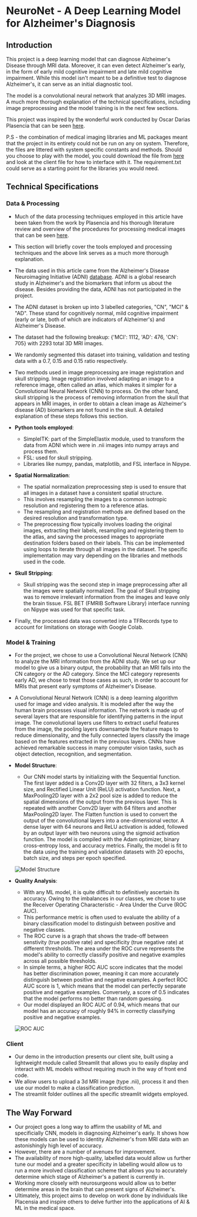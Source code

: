 # NeuroNet - A Deep Learning Model for Alzheimer's Diagnosis 

## Introduction

This project is a deep learning model that can diagnose Alzheimer's Disease through MRI data. Moreover, it can even detect Alzheimer's early, in the form of early mild cognitive impairment and late mild cognitive impairment. While this model isn't meant to be a definitive test to diagnose Alzheimer's, it can serve as an initial diagnostic tool. 

The model is a convolutional neural network that analyzes 3D MRI images. A much more thorough explanation of the technical specifications, including image preprocessing and the model training is in the next few sections.

This project was inspired by the wonderful work conducted by Oscar Darias Plasencia that can be seen [here](https://towardsdatascience.com/alzheimer-diagnosis-with-deep-learning-a-survey-265406fa542a). 

P.S - the combination of medical imaging libraries and ML packages meant that the project in its entirety could not be run on any on system. Therefore, the files are littered with system specific constants and methods. Should you choose to play with the model, you could download the file from [here](https://drive.google.com/file/d/1KPfZXW8-9cdQqYKw4PNOimw4P23CXg1Y/view?usp=sharing) and look at the client file for how to interface with it. The requirement.txt could serve as a starting point for the libraries you would need.

## Technical Specifications

### Data & Processing

- Much of the data processing techniques employed in this article have been taken from the work by Plasencia and his thorough literature review and overview of the procedures for processing medical images that can be seen [here](https://towardsdatascience.com/alzheimer-diagnosis-with-deep-learning-data-preprocessing-4521d6e6ebeb). 
- This section will briefly cover the tools employed and processing techniques and the above link serves as a much more thorough explanation.  
- The data used in this article came from the Alzheimer's Disease Neuroimaging Initiative (ADNI) [database](https://adni.loni.usc.edu/study-design/). ADNI is a global research study in Alzheimer's and the biomarkers that inform us about the disease. Besides providing the data, ADNI has not participated in the project. 
- The ADNI dataset is broken up into 3 labelled categories, "CN", "MCI" & "AD". These stand for cognitively normal, mild cognitive impairment (early or late, both of which are indicators of Alzheimer's) and Alzheimer's Disease.
- The dataset had the following breakup:
{'MCI': 1112, 'AD': 476, 'CN': 705} with 2293 total 3D MRI images. 
- We randomly segmented this dataset into training, validation and testing data with a 0.7, 0.15 and 0.15 ratio respectively.
- Two methods used in image preprocessing are image registration and skull stripping. Image registration involved adapting an image to a reference image, often called an atlas, which makes it simpler for a Convolutional Neural Network (CNN) to process. On the other hand, skull stripping is the process of removing information from the skull that appears in MRI images, in order to obtain a clean image as Alzheimer's disease (AD) biomarkers are not found in the skull. A detailed explanation of these steps follows this section. 
- **Python tools employed**: 
    - SimpleITK: part of the SimpleElastix module, used to transform the data from ADNI which were in .nii images into numpy arrays and process them.
    - FSL: used for skull stripping.
    - Libraries like numpy, pandas, matplotlib, and FSL interface in Nipype. 
- **Spatial Normalization**:
    - The spatial normalization preprocessing step is used to ensure that all images in a dataset have a consistent spatial structure.
    - This involves resampling the images to a common isotropic resolution and registering them to a reference atlas. 
    - The resampling and registration methods are defined based on the desired resolution and transformation type.
    - The preprocessing flow typically involves loading the original images, extracting their labels, resampling and registering them to the atlas, and saving the processed images to appropriate destination folders based on their labels. This can be implemented using loops to iterate through all images in the dataset. The specific implementation may vary depending on the libraries and methods used in the code.
- **Skull Stripping**:
    - Skull stripping was the second step in image preprocessing after all the images were spatially normalized. The goal of Skull stripping was to remove irrelevant information from the images and leave only the brain tissue. FSL BET (FMRIB Software Library) interface running on Nipype was used for that specific task. 

- Finally, the processed data was converted into a TFRecords type to account for limitations on storage with Google Colab.

### Model & Training

- For the project, we chose to use a Convolutional Neural Network (CNN) to analyze the MRI information from the ADNI study. We set up our model to give us a binary output, the probability that an MRI falls into the CN category or the AD category. Since the MCI category represents early AD, we chose to treat those cases as such, in order to account for MRIs that present early symptoms of Alzheimer's Disease.
- A Convolutional Neural Network (CNN) is a deep learning algorithm used for image and video analysis. It is modeled after the way the human brain processes visual information. The network is made up of several layers that are responsible for identifying patterns in the input image. The convolutional layers use filters to extract useful features from the image, the pooling layers downsample the feature maps to reduce dimensionality, and the fully connected layers classify the image based on the features extracted in the previous layers. CNNs have achieved remarkable success in many computer vision tasks, such as object detection, recognition, and segmentation.
- **Model Structure**:
    - Our CNN model starts by initializing with the Sequential function. The first layer added is a Conv2D layer with 32 filters, a 3x3 kernel size, and Rectified Linear Unit (ReLU) activation function. Next, a MaxPooling2D layer with a 2x2 pool size is added to reduce the spatial dimensions of the output from the previous layer. This is repeated with another Conv2D layer with 64 filters and another MaxPooling2D layer. The Flatten function is used to convert the output of the convolutional layers into a one-dimensional vector. A dense layer with 64 neurons and ReLU activation is added, followed by an output layer with two neurons using the sigmoid activation function. The model is compiled with the Adam optimizer, binary cross-entropy loss, and accuracy metrics. Finally, the model is fit to the data using the training and validation datasets with 20 epochs, batch size, and steps per epoch specified.

    ![Model Structure](https://github.com/srsavas42/IE3_ML/blob/main/resources/model.png)

- **Quality Analysis**:
    - With any ML model, it is quite difficult to definitively ascertain its accuracy. Owing to the imbalances in our classes, we chose to use the Receiver Operating Characteristic - Area Under the Curve (ROC AUC). 
    - This performance metric is often used to evaluate the ability of a binary classification model to distinguish between positive and negative classes. 
    - The ROC curve is a graph that shows the trade-off between senstivity (true positive rate) and specificity (true negative rate) at different thresholds. The area under the ROC curve represents the model's ability to correctly classify positive and negative examples across all possible thresholds.
    - In simple terms, a higher ROC AUC score indicates that the model has better discrimination power, meaning it can more accurately distinguish between positive and negative examples. A perfect ROC AUC score is 1, which means that the model can perfectly separate positive and negative examples. Conversely, a score of 0.5 indicates that the model performs no better than random guessing.
    - Our model displayed an ROC AUC of 0.94, which means that our model has an accuracy of roughly 94% in correctly classifying positive and negative examples. 

    ![ROC AUC](https://github.com/srsavas42/IE3_ML/blob/main/resources/roc_auc.png)

### Client

- Our demo in the introduction presents our client site, built using a lightweight module called Streamlit that allows you to easily display and interact with ML models without requiring much in the way of front end code.
- We allow users to upload a 3d MRI image (type .nii), process it and then use our model to make a classification prediction.
- The streamlit folder outlines all the specific streamlit widgets employed.

## The Way Forward

- Our project goes a long way to affirm the usability of ML and specificially CNN, models in diagnosing Alzheimer's early. It shows how these models can be used to identity Alzheimer's from MRI data with an astonishingly high level of accuracy. 
- However, there are a number of avenues for improvement. 
- The availability of more high-quality, labelled data would allow us further tune our model and a greater specificity in labelling would allow us to run a more involved classification scheme that allows you to accurately determine which stage of Alzheimer's a patient is currently in. 
- Working more closely with neurosurgeons would allow us to better determine areas in the brain that can present signs of Alzheimer's. 
- Ultimately, this project aims to develop on work done by individuals like Placensia and inspire others to delve further into the applications of AI & ML in the medical space.